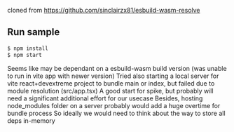 cloned from https://github.com/sinclairzx81/esbuild-wasm-resolve
 
## Run sample

```bash
$ npm install
$ npm start
```

Seems like may be dependant on a esbuild-wasm build version (was unable to run in vite app with newer version)
Tried also starting a local server for vite react+devextreme project to bundle main or index, but failed due to module resolution (src/app.tsx)
A good start for spike, but probably will need a significant additional effort for our usecase
Besides, hosting node_modules folder on a server probably would add a huge overtime for bundle process
So ideally we would need to think about the way to store all deps in-memory 
